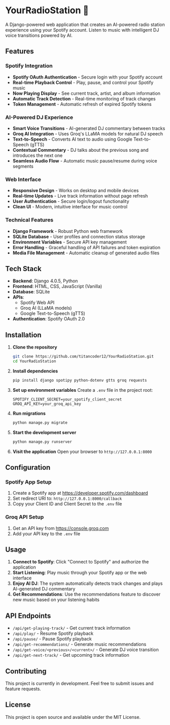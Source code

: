 # YourRadioStation 🎵

A Django-powered web application that creates an AI-powered radio station experience using your Spotify account. Listen to music with intelligent DJ voice transitions powered by AI.

## Features

### Spotify Integration
- **Spotify OAuth Authentication** - Secure login with your Spotify account
- **Real-time Playback Control** - Play, pause, and control your Spotify music
- **Now Playing Display** - See current track, artist, and album information
- **Automatic Track Detection** - Real-time monitoring of track changes
- **Token Management** - Automatic refresh of expired Spotify tokens

### AI-Powered DJ Experience
- **Smart Voice Transitions** - AI-generated DJ commentary between tracks
- **Groq AI Integration** - Uses Groq's LLaMA models for natural DJ speech
- **Text-to-Speech** - Converts AI text to audio using Google Text-to-Speech (gTTS)
- **Contextual Commentary** - DJ talks about the previous song and introduces the next one
- **Seamless Audio Flow** - Automatic music pause/resume during voice segments

### Web Interface
- **Responsive Design** - Works on desktop and mobile devices
- **Real-time Updates** - Live track information without page refresh
- **User Authentication** - Secure login/logout functionality
- **Clean UI** - Modern, intuitive interface for music control

### Technical Features
- **Django Framework** - Robust Python web framework
- **SQLite Database** - User profiles and connection status storage
- **Environment Variables** - Secure API key management
- **Error Handling** - Graceful handling of API failures and token expiration
- **Media File Management** - Automatic cleanup of generated audio files

## Tech Stack

- **Backend**: Django 4.0.5, Python
- **Frontend**: HTML, CSS, JavaScript (Vanilla)
- **Database**: SQLite
- **APIs**: 
  - Spotify Web API
  - Groq AI (LLaMA models)
  - Google Text-to-Speech (gTTS)
- **Authentication**: Spotify OAuth 2.0

## Installation

1. **Clone the repository**
   ```bash
   git clone https://github.com/titancoder12/YourRadioStation.git
   cd YourRadioStation
   ```

2. **Install dependencies**
   ```bash
   pip install django spotipy python-dotenv gtts groq requests
   ```

3. **Set up environment variables**
   Create a `.env` file in the project root:
   ```env
   SPOTIFY_CLIENT_SECRET=your_spotify_client_secret
   GROQ_API_KEY=your_groq_api_key
   ```

4. **Run migrations**
   ```bash
   python manage.py migrate
   ```

5. **Start the development server**
   ```bash
   python manage.py runserver
   ```

6. **Visit the application**
   Open your browser to `http://127.0.0.1:8000`

## Configuration

### Spotify App Setup
1. Create a Spotify app at https://developer.spotify.com/dashboard
2. Set redirect URI to: `http://127.0.0.1:8000/callback`
3. Copy your Client ID and Client Secret to the `.env` file

### Groq API Setup
1. Get an API key from https://console.groq.com
2. Add your API key to the `.env` file

## Usage

1. **Connect to Spotify**: Click "Connect to Spotify" and authorize the application
2. **Start Listening**: Play music through your Spotify app or the web interface
3. **Enjoy AI DJ**: The system automatically detects track changes and plays AI-generated DJ commentary
4. **Get Recommendations**: Use the recommendations feature to discover new music based on your listening habits

## API Endpoints

- `/api/get-playing-track/` - Get current track information
- `/api/play/` - Resume Spotify playback
- `/api/pause/` - Pause Spotify playback
- `/api/get-recommendations/` - Generate music recommendations
- `/api/get-voice/<previous>/<current>/` - Generate DJ voice transition
- `/api/get-next-track/` - Get upcoming track information

## Contributing

This project is currently in development. Feel free to submit issues and feature requests.

## License

This project is open source and available under the MIT License.